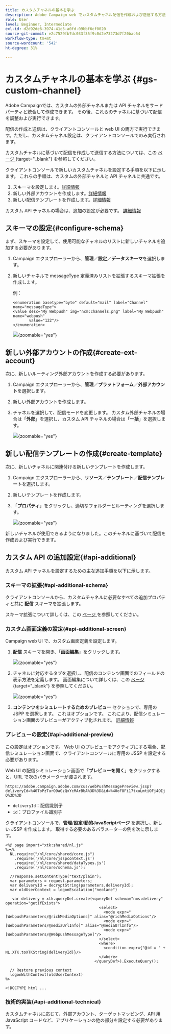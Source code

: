```yaml
---
title: カスタムチャネルの基本を学ぶ
description: Adobe Campaign web でカスタムチャネル配信を作成および送信する方法について説明します
role: User
level: Beginner, Intermediate
exl-id: d2d92de6-3974-41c5-a0fd-09bbf6cf0020
source-git-commit: e2c7529fb7dc033f35f9c0d2e73273d7f20bac64
workflow-type: tm+mt
source-wordcount: '542'
ht-degree: 31%

---
```


# カスタムチャネルの基本を学ぶ {#gs-custom-channel}

Adobe Campaignでは、カスタムの外部チャネルまたは API チャネルをサードパーティと統合して作成できます。 その後、これらのチャネルに基づいて配信を調整および実行できます。

配信の作成と送信は、クライアントコンソールと web UI の両方で実行できます。ただし、カスタムチャネル設定は、クライアントコンソールでのみ実行されます。

カスタムチャネルに基づいて配信を作成して送信する方法については、この [ ページ ](https://experienceleague.adobe.com/docs/campaign-web/v8/msg/gs-custom-channel.html?lang=ja){target="_blank"} を参照してください。

クライアントコンソールで新しいカスタムチャネルを設定する手順を以下に示します。 これらの手順は、カスタムの外部チャネルと API チャネルに共通です。

1. スキーマを設定します。[詳細情報](#configure-schema)
1. 新しい外部アカウントを作成します。[詳細情報](#create-ext-account)
1. 新しい配信テンプレートを作成します。[詳細情報](#create-template)

カスタム API チャネルの場合は、追加の設定が必要です。 [詳細情報](#api-additional)

## スキーマの設定{#configure-schema}

まず、スキーマを設定して、使用可能なチャネルのリストに新しいチャネルを追加する必要があります。

1. Campaign エクスプローラーから、**管理**／**設定**／**データスキーマ**&#x200B;を選択します。

1. 新しいチャネルで messageType 定義済みリストを拡張するスキーマ拡張を作成します。

   例：

   ```
   <enumeration basetype="byte" default="mail" label="Channel" name="messageType">
   <value desc="My Webpush" img="ncm:channels.png" label="My Webpush" name="webpush"
          value="122"/>
   </enumeration>
   ```

   ![](assets/cus-schema.png){zoomable="yes"}

## 新しい外部アカウントの作成{#create-ext-account}

次に、新しいルーティング外部アカウントを作成する必要があります。

1. Campaign エクスプローラーから、**管理**／**プラットフォーム**／**外部アカウント**&#x200B;を選択します。

1. 新しい外部アカウントを作成します。

1. チャネルを選択して、配信モードを変更します。 カスタム外部チャネルの場合は「**外部**」を選択し、カスタム API チャネルの場合は「**一括**」を選択します。

   ![](assets/cus-ext-account.png){zoomable="yes"}

## 新しい配信テンプレートの作成{#create-template}

次に、新しいチャネルに関連付ける新しいテンプレートを作成します。

1. Campaign エクスプローラーから、**リソース**／**テンプレート**／**配信テンプレート**&#x200B;を選択します。

1. 新しいテンプレートを作成します。

1. 「**プロパティ**」をクリックし、適切なフォルダーとルーティングを選択します。

   ![](assets/cus-template.png){zoomable="yes"}

新しいチャネルが使用できるようになりました。このチャネルに基づいて配信を作成および実行できます。

## カスタム API の追加設定{#api-additional}

カスタム API チャネルを設定するための主な追加手順を以下に示します。

### スキーマの拡張{#api-additional-schema}

クライアントコンソールから、カスタムチャネルに必要なすべての追加プロパティと共に **配信** スキーマを拡張します。

スキーマ拡張について詳しくは、この [ ページ ](../dev/extend-schema.md) を参照してください。

### カスタム画面定義の設定{#api-additional-screen}

Campaign web UI で、カスタム画面定義を設定します。

1. **配信** スキーマを開き、「**画面編集**」をクリックします。

   ![](assets/cus-schema2.png){zoomable="yes"}

1. チャネルに対応するタブを選択し、配信のコンテンツ画面でのフィールドの表示方法を定義します。 画面編集について詳しくは、この [ ページ ](https://experienceleague.adobe.com/docs/campaign-web/v8/conf/schemas.html?lang=ja#fields){target="_blank"} を参照してください。

   ![](assets/cus-schema3.png){zoomable="yes"}

1. **コンテンツをシミュレートするためのプレビュー** セクションで、専用の JSPP を選択します。 これはオプションです。 これにより、配信シミュレーション画面のプレビューがアクティブ化されます。 [詳細情報](#api-additional-preview)

### プレビューの設定{#api-additional-preview}

この設定はオプションです。 Web UI のプレビューをアクティブにする場合、配信シミュレーション画面で、クライアントコンソールに専用の JSSP を設定する必要があります。

Web UI の配信シミュレーション画面で「**プレビューを開く**」をクリックすると、URL で次のパラメーターが渡されます。

`https://adobe.campaign.adobe.com/cus/webPushMessagePreview.jssp?deliveryId=%40ToPzTurO9aGzQxYcMArBbA%3D%3D&id=%40oF8Fi17txuLmtiOFj4OIjQ%3D%3D`

* `deliveryId`：配信識別子
* `id`：プロファイル識別子

クライアントコンソールで、**管理**/**設定**/**動的JavaScriptページ** を選択し、新しい JSSP を作成します。 取得する必要のあるパラメーターの例を次に示します。

```
<%@ page import="xtk:shared/nl.js"
%><%
  NL.require("/nl/core/shared/core.js")
    .require('/nl/core/jsspcontext.js')
    .require('/nl/core/shared/dataTypes.js')
    .require('/nl/core/schema.js');
    
  //response.setContentType("text/plain");
  var parameters = request.parameters;
  var deliveryId = decryptString(parameters.deliveryId);
  var oldUserContext = logonEscalation("neolane")
  
   var delivery = xtk.queryDef.create(<queryDef schema="nms:delivery" operation="getIfExists">
                                         <select>
                                           <node expr="[WebpushParameters/@richMediaOptions]" alias="@richMediaOptions"/>
                                           <node expr="[WebpushParameters/@mediaUrlInfo]" alias="@mediaUrlInfo"/>
                                           <node expr="[WebpushParameters/@WebpushMessageType]"/>
                                         </select>
                                         <where>
                                           <condition expr={"@id = " + NL.XTK.toXTKString(deliveryId)}/>
                                         </where>
                                       </queryDef>).ExecuteQuery();

  // Restore previous context
  logonWithContext(oldUserContext)
%>

<!DOCTYPE html ...
```

### 技術的実装{#api-additional-technical}

カスタムチャネルに応じて、外部アカウント、ターゲットマッピング、API 用 JavaScript コードなど、アプリケーションの他の部分を設定する必要があります。

